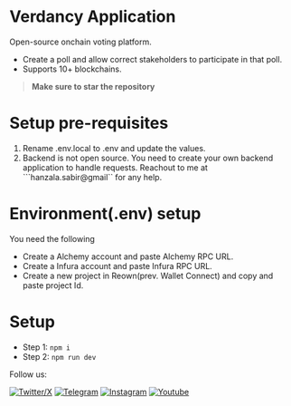 # Verdancy Application

Open-source onchain voting platform.

- Create a poll and allow correct stakeholders to participate in that poll.
- Supports 10+ blockchains.

> **Make sure to star the repository**

# Setup pre-requisites

1) Rename .env.local to .env and update the values.
2) Backend is not open source. You need to create your own backend application to handle requests. Reachout to me at ```hanzala.sabir@gmail`` for any help.

# Environment(.env) setup
You need the following
- Create a Alchemy account and paste Alchemy RPC URL.
- Create a Infura account and paste Infura RPC URL.
- Create a new project in Reown(prev. Wallet Connect) and copy and paste project Id.

# Setup

- Step 1: ``npm i``
- Step 2: ``npm run dev``

Follow us:

[![Twitter/X](https://w7.pngwing.com/pngs/676/1/png-transparent-x-icon-ex-twitter-tech-companies-social-media-thumbnail.png)](https://x.com/cryptoutils) [![Telegram](https://upload.wikimedia.org/wikipedia/commons/thumb/8/82/Telegram_logo.svg/2048px-Telegram_logo.svg.png)](https://t.me/cryptoutils) [![Instagram](https://upload.wikimedia.org/wikipedia/commons/thumb/a/a5/Instagram_icon.png/1200px-Instagram_icon.png)](https://www.instagram.com/cryptoutils) [![Youtube](https://cdn-icons-png.flaticon.com/512/1384/1384060.png)](https://youtube.com/@cryptoutils?si=XIx-Erm5u-9iz50d)


